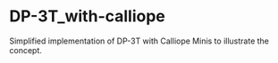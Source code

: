 # DP-3T_with-calliope
Simplified implementation of DP-3T with Calliope Minis to illustrate the concept.
